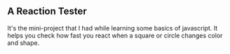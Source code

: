 ## A Reaction Tester

It's the mini-project that I had while learning some basics of javascript. It helps you check how fast you react when a square or circle changes color and shape.